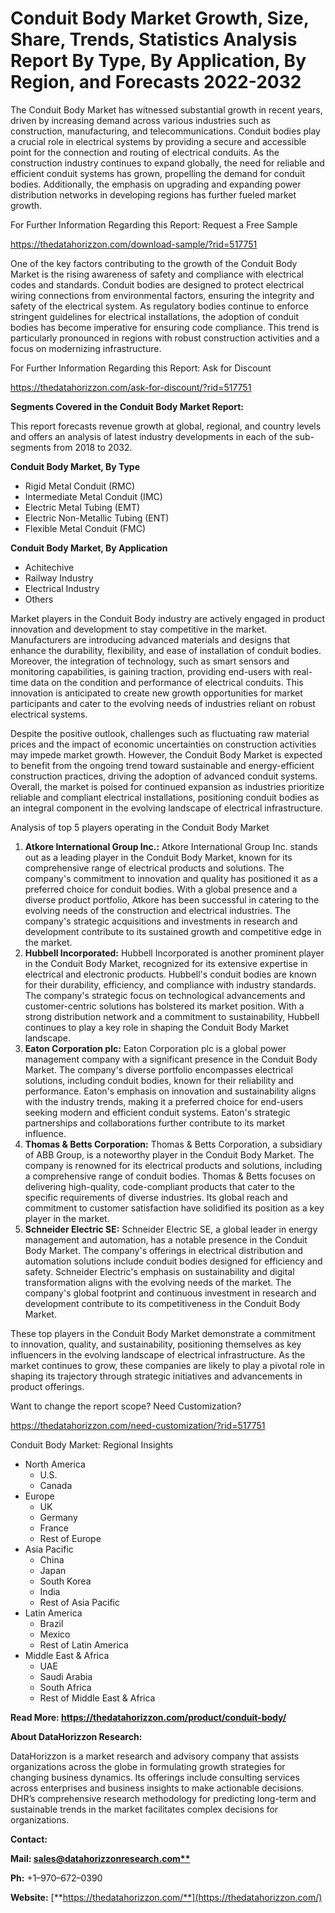 ﻿# **Conduit Body Market Growth, Size, Share, Trends, Statistics Analysis Report By Type, By Application, By Region, and Forecasts 2022-2032**

The Conduit Body Market has witnessed substantial growth in recent years, driven by increasing demand across various industries such as construction, manufacturing, and telecommunications. Conduit bodies play a crucial role in electrical systems by providing a secure and accessible point for the connection and routing of electrical conduits. As the construction industry continues to expand globally, the need for reliable and efficient conduit systems has grown, propelling the demand for conduit bodies. Additionally, the emphasis on upgrading and expanding power distribution networks in developing regions has further fueled market growth.

For Further Information Regarding this Report: Request a Free Sample

<https://thedatahorizzon.com/download-sample/?rid=517751>

One of the key factors contributing to the growth of the Conduit Body Market is the rising awareness of safety and compliance with electrical codes and standards. Conduit bodies are designed to protect electrical wiring connections from environmental factors, ensuring the integrity and safety of the electrical system. As regulatory bodies continue to enforce stringent guidelines for electrical installations, the adoption of conduit bodies has become imperative for ensuring code compliance. This trend is particularly pronounced in regions with robust construction activities and a focus on modernizing infrastructure.

For Further Information Regarding this Report: Ask for Discount

<https://thedatahorizzon.com/ask-for-discount/?rid=517751>

**Segments Covered in the Conduit Body Market Report:**

This report forecasts revenue growth at global, regional, and country levels and offers an analysis of latest industry developments in each of the sub-segments from 2018 to 2032.

**Conduit Body Market, By Type**

- Rigid Metal Conduit (RMC)
- Intermediate Metal Conduit (IMC)
- Electric Metal Tubing (EMT)
- Electric Non-Metallic Tubing (ENT)
- Flexible Metal Conduit (FMC)

**Conduit Body Market, By Application**

- Achitechive
- Railway Industry
- Electrical Industry
- Others

Market players in the Conduit Body industry are actively engaged in product innovation and development to stay competitive in the market. Manufacturers are introducing advanced materials and designs that enhance the durability, flexibility, and ease of installation of conduit bodies. Moreover, the integration of technology, such as smart sensors and monitoring capabilities, is gaining traction, providing end-users with real-time data on the condition and performance of electrical conduits. This innovation is anticipated to create new growth opportunities for market participants and cater to the evolving needs of industries reliant on robust electrical systems.

Despite the positive outlook, challenges such as fluctuating raw material prices and the impact of economic uncertainties on construction activities may impede market growth. However, the Conduit Body Market is expected to benefit from the ongoing trend toward sustainable and energy-efficient construction practices, driving the adoption of advanced conduit systems. Overall, the market is poised for continued expansion as industries prioritize reliable and compliant electrical installations, positioning conduit bodies as an integral component in the evolving landscape of electrical infrastructure.

Analysis of top 5 players operating in the Conduit Body Market 

1. **Atkore International Group Inc.:** Atkore International Group Inc. stands out as a leading player in the Conduit Body Market, known for its comprehensive range of electrical products and solutions. The company's commitment to innovation and quality has positioned it as a preferred choice for conduit bodies. With a global presence and a diverse product portfolio, Atkore has been successful in catering to the evolving needs of the construction and electrical industries. The company's strategic acquisitions and investments in research and development contribute to its sustained growth and competitive edge in the market.
1. **Hubbell Incorporated:** Hubbell Incorporated is another prominent player in the Conduit Body Market, recognized for its extensive expertise in electrical and electronic products. Hubbell's conduit bodies are known for their durability, efficiency, and compliance with industry standards. The company's strategic focus on technological advancements and customer-centric solutions has bolstered its market position. With a strong distribution network and a commitment to sustainability, Hubbell continues to play a key role in shaping the Conduit Body Market landscape.
1. **Eaton Corporation plc:** Eaton Corporation plc is a global power management company with a significant presence in the Conduit Body Market. The company's diverse portfolio encompasses electrical solutions, including conduit bodies, known for their reliability and performance. Eaton's emphasis on innovation and sustainability aligns with the industry trends, making it a preferred choice for end-users seeking modern and efficient conduit systems. Eaton's strategic partnerships and collaborations further contribute to its market influence.
1. **Thomas & Betts Corporation:** Thomas & Betts Corporation, a subsidiary of ABB Group, is a noteworthy player in the Conduit Body Market. The company is renowned for its electrical products and solutions, including a comprehensive range of conduit bodies. Thomas & Betts focuses on delivering high-quality, code-compliant products that cater to the specific requirements of diverse industries. Its global reach and commitment to customer satisfaction have solidified its position as a key player in the market.
1. **Schneider Electric SE:** Schneider Electric SE, a global leader in energy management and automation, has a notable presence in the Conduit Body Market. The company's offerings in electrical distribution and automation solutions include conduit bodies designed for efficiency and safety. Schneider Electric's emphasis on sustainability and digital transformation aligns with the evolving needs of the market. The company's global footprint and continuous investment in research and development contribute to its competitiveness in the Conduit Body Market.

These top players in the Conduit Body Market demonstrate a commitment to innovation, quality, and sustainability, positioning themselves as key influencers in the evolving landscape of electrical infrastructure. As the market continues to grow, these companies are likely to play a pivotal role in shaping its trajectory through strategic initiatives and advancements in product offerings.



Want to change the report scope? Need Customization?

<https://thedatahorizzon.com/need-customization/?rid=517751>

Conduit Body Market: Regional Insights

- North America
  - U.S.
  - Canada
- Europe
  - UK
  - Germany
  - France
  - Rest of Europe
- Asia Pacific
  - China
  - Japan
  - South Korea
  - India
  - Rest of Asia Pacific
- Latin America
  - Brazil
  - Mexico
  - Rest of Latin America
- Middle East & Africa
  - UAE
  - Saudi Arabia
  - South Africa
  - Rest of Middle East & Africa

**Read More: https://thedatahorizzon.com/product/conduit-body/**

**About DataHorizzon Research:**

DataHorizzon is a market research and advisory company that assists organizations across the globe in formulating growth strategies for changing business dynamics. Its offerings include consulting services across enterprises and business insights to make actionable decisions. DHR’s comprehensive research methodology for predicting long-term and sustainable trends in the market facilitates complex decisions for organizations.

**Contact:**

**Mail: [sales@datahorizzonresearch.com**](mailto:sales@datahorizzonresearch.com)**

**Ph:** +1–970–672–0390

**Website:** [**https://thedatahorizzon.com/**](https://thedatahorizzon.com/)


